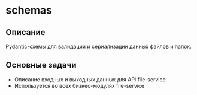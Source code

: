 # schemas

## Описание
Pydantic-схемы для валидации и сериализации данных файлов и папок.

## Основные задачи
- Описание входных и выходных данных для API file-service
- Используется во всех бизнес-модулях file-service
